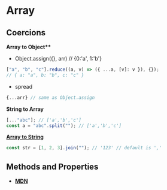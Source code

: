 # Array

## Coercions

**Array to Object\*\***

- Object.assign({}, arr) // {0:'a', 1:'b'}

```js
["a", "b", "c"].reduce((a, v) => ({ ...a, [v]: v }), {});
// { a: "a", b: "b", c: "c" }
```

- spread

```js
{...arr} // same as Object.assign
```

**String to Array**

```js
[..."abc"]; // ['a','b','c']
const a = "abc".split(""); // ['a','b','c']
```

**[Array to String](https://developer.mozilla.org/en-US/docs/Web/JavaScript/Reference/Global_Objects/Array/join)**

```js
const str = [1, 2, 3].join(""); // '123' // default is ','
```

## Methods and Properties

- **[MDN](https://developer.mozilla.org/en-US/docs/Web/JavaScript/Reference/Global_Objects/Array)**
